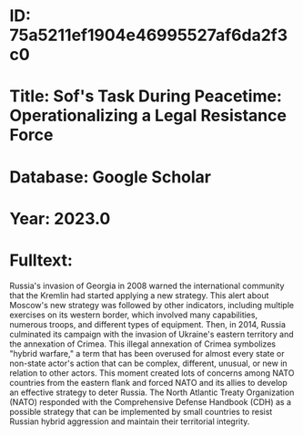 # ID: 75a5211ef1904e46995527af6da2f3c0
# Title: Sof's Task During Peacetime: Operationalizing a Legal Resistance Force
# Database: Google Scholar
# Year: 2023.0
# Fulltext:
Russia's invasion of Georgia in 2008 warned the international community that the Kremlin had started applying a new strategy.
This alert about Moscow's new strategy was followed by other indicators, including multiple exercises on its western border, which involved many capabilities, numerous troops, and different types of equipment.
Then, in 2014, Russia culminated its campaign with the invasion of Ukraine's eastern territory and the annexation of Crimea.
This illegal annexation of Crimea symbolizes "hybrid warfare," a term that has been overused for almost every state or non-state actor's action that can be complex, different, unusual, or new in relation to other actors.
This moment created lots of concerns among NATO countries from the eastern flank and forced NATO and its allies to develop an effective strategy to deter Russia.
The North Atlantic Treaty Organization (NATO) responded with the Comprehensive Defense Handbook (CDH) as a possible strategy that can be implemented by small countries to resist Russian hybrid aggression and maintain their territorial integrity.